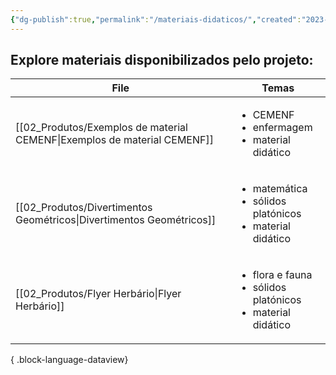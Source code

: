 ```yaml
---
{"dg-publish":true,"permalink":"/materiais-didaticos/","created":"2023-07-31T17:53:12.446-03:00","updated":"2023-08-08T12:39:38.871-03:00"}
---
```



## Explore materiais disponibilizados pelo projeto:
| File                                                                        | Temas                                                                                |
| --------------------------------------------------------------------------- | ------------------------------------------------------------------------------------ |
| [[02_Produtos/Exemplos de material CEMENF\|Exemplos de material CEMENF]] | <ul><li>CEMENF</li><li>enfermagem</li><li>material didático</li></ul>                |
| [[02_Produtos/Divertimentos Geométricos\|Divertimentos Geométricos]]     | <ul><li>matemática</li><li>sólidos platónicos</li><li>material didático</li></ul>    |
| [[02_Produtos/Flyer Herbário\|Flyer Herbário]]                           | <ul><li>flora e fauna</li><li>sólidos platónicos</li><li>material didático</li></ul> |

{ .block-language-dataview}

